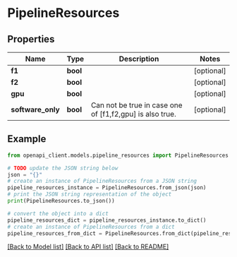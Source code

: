 # PipelineResources


## Properties

Name | Type | Description | Notes
------------ | ------------- | ------------- | -------------
**f1** | **bool** |  | [optional] 
**f2** | **bool** |  | [optional] 
**gpu** | **bool** |  | [optional] 
**software_only** | **bool** | Can not be true in case one of [f1,f2,gpu] is also true. | [optional] 

## Example

```python
from openapi_client.models.pipeline_resources import PipelineResources

# TODO update the JSON string below
json = "{}"
# create an instance of PipelineResources from a JSON string
pipeline_resources_instance = PipelineResources.from_json(json)
# print the JSON string representation of the object
print(PipelineResources.to_json())

# convert the object into a dict
pipeline_resources_dict = pipeline_resources_instance.to_dict()
# create an instance of PipelineResources from a dict
pipeline_resources_from_dict = PipelineResources.from_dict(pipeline_resources_dict)
```
[[Back to Model list]](../README.md#documentation-for-models) [[Back to API list]](../README.md#documentation-for-api-endpoints) [[Back to README]](../README.md)


